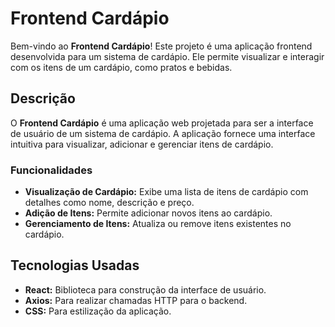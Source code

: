 # Frontend Cardápio

Bem-vindo ao **Frontend Cardápio**! Este projeto é uma aplicação frontend desenvolvida para um sistema de cardápio. Ele permite visualizar e interagir com os itens de um cardápio, como pratos e bebidas.

## Descrição

O **Frontend Cardápio** é uma aplicação web projetada para ser a interface de usuário de um sistema de cardápio. A aplicação fornece uma interface intuitiva para visualizar, adicionar e gerenciar itens de cardápio. 

### Funcionalidades

- **Visualização de Cardápio:** Exibe uma lista de itens de cardápio com detalhes como nome, descrição e preço.
- **Adição de Itens:** Permite adicionar novos itens ao cardápio.
- **Gerenciamento de Itens:** Atualiza ou remove itens existentes no cardápio.

## Tecnologias Usadas

- **React:** Biblioteca para construção da interface de usuário.
- **Axios:** Para realizar chamadas HTTP para o backend.
- **CSS:** Para estilização da aplicação.


